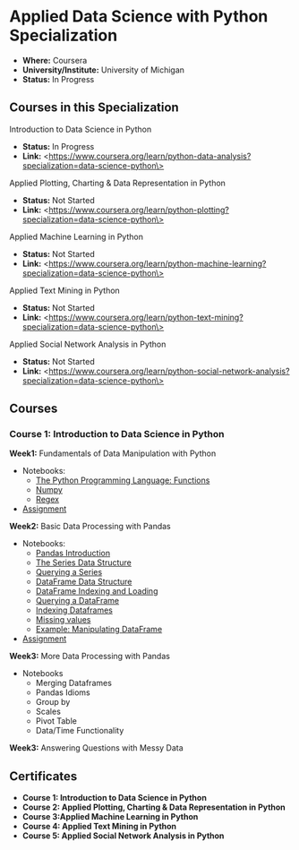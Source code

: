# Applied Data Science with Python Specialization

*   **Where:** Coursera
*   **University/Institute:** University of Michigan
*   **Status:** In Progress

## Courses in this Specialization

Introduction to Data Science in Python

*   **Status:** In Progress
*   **Link:** \<https://www.coursera.org/learn/python-data-analysis?specialization=data-science-python\>

Applied Plotting, Charting & Data Representation in Python

*   **Status:** Not Started
*   **Link:** \<https://www.coursera.org/learn/python-plotting?specialization=data-science-python\>

Applied Machine Learning in Python

*   **Status:** Not Started
*   **Link:** \<https://www.coursera.org/learn/python-machine-learning?specialization=data-science-python\>

Applied Text Mining in Python

*   **Status:** Not Started
*   **Link:** \<https://www.coursera.org/learn/python-text-mining?specialization=data-science-python\>

Applied Social Network Analysis in Python

*   **Status:** Not Started
*   **Link:** \<https://www.coursera.org/learn/python-social-network-analysis?specialization=data-science-python\>

## Courses

### Course 1: Introduction to Data Science in Python

**Week1:** Fundamentals of Data Manipulation with Python

*   Notebooks:
    *   [The Python Programming Language: Functions](L1/resources/course1/week-1/IntroductionToCourse.ipynb)
    *   [Numpy](L1%5Cresources%5Ccourse1%5Cweek-1%5CNumpy_ed.ipynb)
    *   [Regex](L1%5Cresources%5Ccourse1%5Cweek-1%5CRegex_ed.ipynb)
*   [Assignment](L1%5Cassignments%5Ccourse1_assignment2)

**Week2:** Basic Data Processing with Pandas

*   Notebooks:
    *   [Pandas Introduction](L1%5Cresources%5Ccourse1%5Cweek-2%5CPandasIntroduction.ipynb)
    *   [The Series Data Structure](L1%5Cresources%5Ccourse1%5Cweek-2%5CSeriesDataStructure_ed.ipynb)
    *   [Querying a Series](L1%5Cresources%5Ccourse1%5Cweek-2%5CQueryingSeries_ed.ipynb)
    *   [DataFrame Data Structure](L1%5Cresources%5Ccourse1%5Cweek-2%5CDataFrameDataStructure_ed.ipynb)
    *   [DataFrame Indexing and Loading](L1%5Cresources%5Ccourse1%5Cweek-2%5CDataFrameIndexingAndLoading_ed.ipynb)
    *   [Querying a DataFrame](L1%5Cresources%5Ccourse1%5Cweek-2%5CQueryingDataFrame_ed.ipynb)
    *   [Indexing Dataframes](L1%5Cresources%5Ccourse1%5Cweek-2%5CIndexingDataFrame_ed.ipynb)
    *   [Missing values](L1%5Cresources%5Ccourse1%5Cweek-2%5CMissingValues_ed.ipynb)
    *   [Example: Manipulating DataFrame](L1%5Cresources%5Ccourse1%5Cweek-2%5CDataFrameManipulation_ed.ipynb)
*   [Assignment](L1%5Cassignments%5Ccourse1_assignment2%5Cassignment2.ipynb)

**Week3:** More Data Processing with Pandas

*   Notebooks
    *   Merging Dataframes
    *   Pandas Idioms
    *   Group by
    *   Scales
    *   Pivot Table
    *   Data/Time Functionality
    

**Week3:** Answering Questions with Messy Data

## Certificates

*   **Course 1: Introduction to Data Science in Python**
*   **Course 2: Applied Plotting, Charting & Data Representation in Python**
*   **Course 3:Applied Machine Learning in Python**
*   **Course 4: Applied Text Mining in Python**
*   **Course 5: Applied Social Network Analysis in Python**